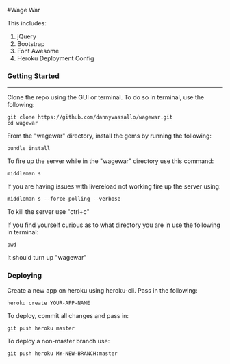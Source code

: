 #Wage War

This includes:

1. jQuery
2. Bootstrap
3. Font Awesome
4. Heroku Deployment Config


### Getting Started

------------------------
Clone the repo using the GUI or terminal. To do so in terminal, use the following:
```shell
git clone https://github.com/dannyvassallo/wagewar.git
cd wagewar
```

From the "wagewar" directory, install the gems by running the following:
```shell
bundle install
```

To fire up the server while in the "wagewar" directory use this command:
```shell
middleman s
```

If you are having issues with livereload not working fire up the server using:
```shell
middleman s --force-polling --verbose
```

To kill the server use "ctrl+c"

If you find yourself curious as to what directory you are in use the following in terminal:
```shell
pwd
```
It should turn up "wagewar"

### Deploying

Create a new app on heroku using heroku-cli. Pass in the following:
```shell
heroku create YOUR-APP-NAME
```

To deploy, commit all changes and pass in:
```shell
git push heroku master
```

To deploy a non-master branch use:
```shell
git push heroku MY-NEW-BRANCH:master
```
